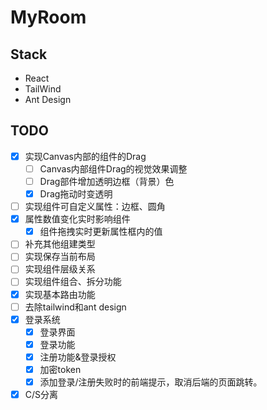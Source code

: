 # MyRoom

## Stack

- React
- TailWind
- Ant Design


## TODO

- [x] 实现Canvas内部的组件的Drag
  - [ ] Canvas内部组件Drag的视觉效果调整
  - [ ] Drag部件增加透明边框（背景）色
  - [x] Drag拖动时变透明
- [ ] 实现组件可自定义属性：边框、圆角
- [x] 属性数值变化实时影响组件
  - [x] 组件拖拽实时更新属性框内的值
- [ ] 补充其他组建类型
- [ ] 实现保存当前布局
- [ ] 实现组件层级关系
- [ ] 实现组件组合、拆分功能
- [x] 实现基本路由功能
- [ ] 去除tailwind和ant design
- [x] 登录系统
  - [x] 登录界面
  - [x] 登录功能
  - [x] 注册功能&登录授权
  - [x] 加密token
  - [x] 添加登录/注册失败时的前端提示，取消后端的页面跳转。
- [x] C/S分离